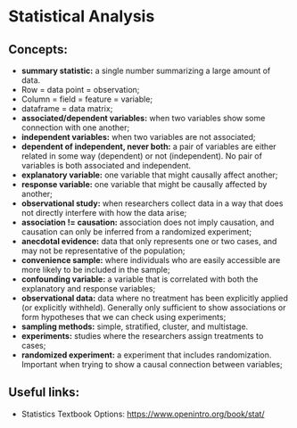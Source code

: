 # Statistical Analysis

## Concepts:

- **summary statistic:** a single number summarizing a large amount of data.
- Row = data point = observation;
- Column = field = feature = variable;
- dataframe = data matrix;
- **associated/dependent variables:** when two variables show some connection with one another;
- **independent variables:** when two variables are not associated;
- **dependent of independent, never both:** a pair of variables are either related in some way (dependent) or not (independent). No pair of
variables is both associated and independent.
- **explanatory variable:** one variable that might causally affect another;
- **response variable:** one variable that might be causally affected by another;
- **observational study:** when researchers collect data in a way that does not directly interfere with how the data arise;
- **association != causation:** association does not imply causation, and causation can only be inferred from a randomized experiment;
- **anecdotal evidence:** data that only represents one or two cases, and may not be representative of the population;
- **convenience sample:** where individuals who are easily accessible are more likely to be included in the sample;
- **confounding variable:** a variable that is correlated with both the explanatory and response variables;
- **observational data:** data where no treatment has been explicitly applied (or explicitly withheld). Generally only sufficient to show associations or form
hypotheses that we can check using experiments;
- **sampling methods:** simple, stratified, cluster, and multistage.
- **experiments:** studies where the researchers assign treatments to cases;
- **randomized experiment:** a experiment that includes randomization. Important when trying to show a causal connection between variables;


## Useful links:
- Statistics Textbook Options: https://www.openintro.org/book/stat/
